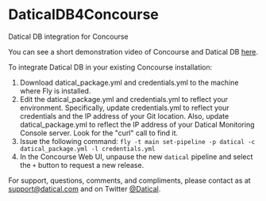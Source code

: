# DaticalDB4Concourse
Datical DB integration for Concourse

You can see a short demonstration video of Concourse and Datical DB [here](https://www.datical.com/videos/pivotal-cloud-foundry-and-datical-database-release-automation/).

To integrate Datical DB in your existing Concourse installation:

1. Download datical_package.yml and credentials.yml to the machine where Fly is installed.
2. Edit the datical_package.yml and credentials.yml to reflect your environment. Specifically, update credentials.yml to reflect your credentials and the IP address of your Git location. Also, update datical_package.yml to reflect the IP address of your Datical Monitoring Console server. Look for the "curl" call to find it.
2. Issue the following command: `fly -t main set-pipeline -p datical -c datical_package.yml -l credentials.yml`
3. In the Concourse Web UI, unpause the new `datical` pipeline and select the `+` button to request a new release.

For support, questions, comments, and compliments, please contact as at support@datical.com and on Twitter [@Datical](https://twitter.com/Datical).
